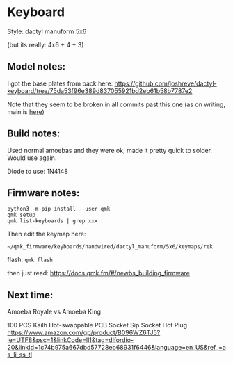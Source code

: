 # Keyboard

Style: dactyl manuform 5x6

(but its really: 4x6 + 4 + 3)

## Model notes:

I got the base plates from back here: https://github.com/joshreve/dactyl-keyboard/tree/75da53f96e389d837055921bd2eb61b58b7787e2

Note that they seem to be broken in all commits past this one (as on writing, main is [here](https://github.com/joshreve/dactyl-keyboard/commit/dd706f14f9aacfc429160bf5b03b688fdb5ce2f4))

## Build notes:

Used normal amoebas and they were ok, made it pretty quick to solder. Would use again.

Diode to use: 1N4148

## Firmware notes:
```
python3 -m pip install --user qmk
qmk setup
qmk list-keyboards | grep xxx
```

Then edit the keymap here:
```
~/qmk_firmware/keyboards/handwired/dactyl_manuform/5x6/keymaps/rek
```

flash: `qmk flash`

then just read: https://docs.qmk.fm/#/newbs_building_firmware


## Next time:

Amoeba Royale vs Amoeba King

100 PCS Kailh Hot-swappable PCB Socket Sip Socket Hot Plug
https://www.amazon.com/gp/product/B096WZ6TJ5?ie=UTF8&psc=1&linkCode=ll1&tag=dlfordio-20&linkId=1c74b975a667dbd57728eb68931f6446&language=en_US&ref_=as_li_ss_tl